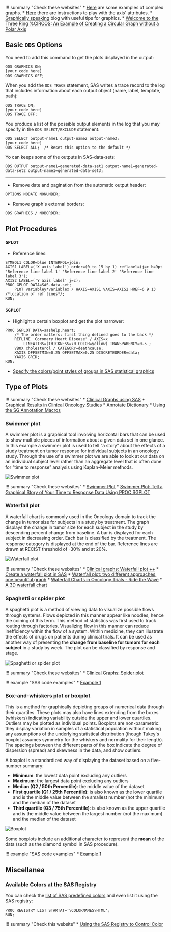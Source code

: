 !!! summary "Check these websites"
    * [Here](https://support.sas.com/resources/papers/proceedings11/281-2011.pdf) are some examples of complex graphs.
    * [Here](http://support.sas.com/documentation/cdl/en/grstatproc/65235/HTML/default/viewer.htm#p07m2vpyq75fgan14m6g5pphnwlr.htm) there are instructions to play with the axis' attributes.
    * [Graphically speaking](http://blogs.sas.com/content/graphicallyspeaking/) blog with useful tips for graphics.
    * [Welcome to the Three Ring %CIRCOS: An Example of Creating a Circular Graph without a Polar Axis](https://www.lexjansen.com/pharmasug/2018/DV/PharmaSUG-2018-DV14.pdf)

## Basic `ODS` Options

You need to add this command to get the plots displayed in the output:

```
ODS GRAPHICS ON;
[your code here]
ODS GRAPHICS OFF;
```

When you add the `ODS TRACE` statement, SAS writes a trace record to the log that includes information about each output object (name, label, template, path):

``` 
ODS TRACE ON;
[your code here]
ODS TRACE OFF;
```

You produce a list of the possible output elements in the log that you may specify in the `ODS SELECT/EXCLUDE` statement:

```
ODS SELECT output-name1 output-name2 output-name3;
[your code here]
ODS SELECT ALL;  /* Reset this option to the default */
```

Yo can keeps some of the outputs in SAS-data-sets:

```
ODS OUTPUT output-name1=generated-data-set1 output-name1=generated-data-set2 output-name1=generated-data-set3;
```

---

* Remove date and pagination from the automatic output header:
```
OPTIONS NODATE NONUMBER;
```

* Remove graph's external borders:
```
ODS GRAPHICS / NOBORDER;
```

## Plot Procedures

### `GPLOT`

* Reference lines:

```
SYMBOL1 COLOR=blue INTERPOL=join;
AXIS1 LABEL=('X axis label') order=(0 to 15 by 1) reflabel=(j=c h=9pt 'Reference line label 1' 'Reference line label 2' 'Reference line label 3');
AXIS2 LABEL=('Y axis label' j=c);
PROC GPLOT DATA=SAS-data-set;
	PLOT variabley*variablex / HAXIS=AXIS1 VAXIS=AXIS2 HREF=6 9 13 /*location of ref lines*/;
RUN;
```

### `SGPLOT`

* Highlight a certain boxplot and get the plot narrower: 
```
PROC SGPLOT DATA=sashelp.heart;
	/* The order matters: first thing defined goes to the back */
	REFLINE 'Coronary Heart Disease' / AXIS=x 
    	LINEATTRS=(THICKNESS=70 COLOR=yellow) TRANSPARENCY=0.5 ;
	VBOX cholesterol / CATEGORY=deathcause;
	XAXIS OFFSETMIN=0.25 OFFSETMAX=0.25 DISCRETEORDER=data;
    YAXIS GRID;
RUN;
```

* [Specify the colors/point styles of groups in SAS statistical graphics](http://blogs.sas.com/content/iml/2012/10/17/specify-the-colors-of-groups-in-sas-statistical-graphics.html)

## Type of Plots

!!! summary "Check these websites"
    * [Clinical Graphs using SAS](https://www.lexjansen.com/phuse/2016/dv/DV04.pdf)
    * [Graphical Results in Clinical Oncology Studies](http://support.sas.com/resources/papers/proceedings16/7520-2016.pdf)
    * [Annotate Dictionary](https://support.sas.com/documentation/cdl/en/graphref/63022/HTML/default/viewer.htm#annodictchap.htm)
    * [Using the SG Annotation Macros](https://documentation.sas.com/?docsetId=grstatproc&docsetTarget=n0eben23mwnl3dn1cm95zbks0eea.htm&docsetVersion=1.0&locale=en)

### Swimmer plot

A swimmer plot is a graphical tool involving horizontal bars that can be used to show multiple pieces of information about a given data set in one glance. In this example a swimmer plot is used to tell “a story” about the effects of a study treatment on tumor response for individual subjects in an oncology study. Through the use of a swimmer plot we are able to look at our data on an individual subject level rather than an aggregate level that is often done for “time to response” analysis using Kaplan-Meier methods.

![Swimmer plot](../images/swimmer-plot.png "Swimmer plot")

!!! summary "Check these websites"
    * [Swimmer Plot](https://blogs.sas.com/content/graphicallyspeaking/2014/06/22/swimmer-plot/)
    * [Swimmer Plot: Tell a Graphical Story of Your Time to Response Data Using PROC SGPLOT](http://www.pharmasug.org/proceedings/2014/DG/PharmaSUG-2014-DG07.pdf)

### Waterfall plot

A waterfall chart is commonly used in the Oncology domain to track the change in tumor size for subjects in a study by treatment. The graph displays the change in tumor size for each subject in the study by descending percent change from baseline. A bar is displayed for each subject in decreasing order. Each bar is classified by the treatment. The response category is displayed at the end of the bar. Reference lines are drawn at RECIST threshold of -30% and at 20%.

![Waterfall plot](../images/waterfall-plot.png "Waterfall plot")

!!! summary "Check these websites"
    * [Clinical graphs: Waterfall plot ++](https://blogs.sas.com/content/graphicallyspeaking/2017/07/30/clinical-graphs-waterfall-plot/)
    * [Create a waterfall plot in SAS](https://blogs.sas.com/content/iml/2015/04/20/waterfall-plot.html)
    * [Waterfall plot: two different approaches, one beautiful graph](https://www.lexjansen.com/pharmasug/2016/DG/PharmaSUG-2016-DG03.pdf)
    * [Waterfall Charts in Oncology Trials - Ride the Wave](https://www.pharmasug.org/proceedings/2012/DG/PharmaSUG-2012-DG13.pdf)
    * [A 3D waterfall chart](https://blogs.sas.com/content/graphicallyspeaking/2018/01/11/3d-waterfall-chart/)

### Spaghetti or spider plot

A spaghetti plot is a method of viewing data to visualize possible flows through systems. Flows depicted in this manner appear like noodles, hence the coining of this term. This method of statistics was first used to track routing through factories. Visualizing flow in this manner can reduce inefficiency within the flow of a system. Within medicine, they can illustrate the effects of drugs on patients during clinical trials. It can be used as another way of presenting the **change from baseline for tumors for each subject** in a study by week. The plot can be classified by response and stage.

![Spaghetti or spider plot](../images/spaghetti-plot.png "Spaghetti or spider plot")

!!! summary "Check these websites"
    * [Clinical Graphs: Spider plot](https://blogs.sas.com/content/graphicallyspeaking/2016/10/24/clinical-graphs-spider-plot/)
    
!!! example "SAS code examples"
    * [Example 1](../code-samples/example-spaghetti-1.txt)
    
### Box-and-whiskers plot or boxplot

This is a method for graphically depicting groups of numerical data through their quartiles. These plots may also have lines extending from the boxes (whiskers) indicating variability outside the upper and lower quartiles. Outliers may be plotted as individual points. Boxplots are non-parametric: they display variation in samples of a statistical population without making any assumptions of the underlying statistical distribution (though Tukey's boxplot assumes symmetry for the whiskers and normality for their length). The spacings between the different parts of the box indicate the degree of dispersion (spread) and skewness in the data, and show outliers.

A boxplot is a standardized way of displaying the dataset based on a five-number summary: 

* **Minimum**: the lowest data point excluding any outliers
* **Maximum**: the largest data point excluding any outliers
* **Median (Q2 / 50th Percentile)**: the middle value of the dataset
* **First quartile (Q1 / 25th Percentile)**: is also known as the lower quartile and is the middle value between the smallest number (not the minimum) and the median of the dataset
* **Third quartile (Q3 / 75th Percentile)**: is also known as the upper quartile and is the middle value between the largest number (not the maximum) and the median of the dataset

![Boxplot](../images/boxplot.PNG "Boxplot")

Some boxplots include an additional character to represent the **mean** of the data (such as the diamond symbol in SAS procedure).

!!! example "SAS code examples"
    * [Example 1](../code-samples/example-boxplot-1.txt)

## Miscellanea

### Available Colors at the SAS Registry

You can check the [list of SAS predefined colors](http://support.sas.com/documentation/cdl/en/graphref/69717/HTML/default/viewer.htm#n161ukdyz9wpfsn1nh8sihforvyq.htm) and even list it using the SAS registry:

```
PROC REGISTRY LIST STARTAT='\COLORNAMES\HTML'; 
RUN; 
```

!!! summary "Check this website"
    * [Using the SAS Registry to Control Color](http://support.sas.com/documentation/cdl/en/lrcon/69852/HTML/default/viewer.htm#n1hpynpm51h88wn1izdahm5id5yw.htm#p1xtn4wjg933son1p6o6t8izxtrr)
